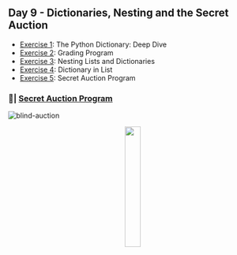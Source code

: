 ## Day 9 - Dictionaries, Nesting and the Secret Auction
- [Exercise 1](https://github.com/Sissaz/python-100-days/blob/main/day-01-100/day09/the-python-dictionary.ipynb): The Python Dictionary: Deep Dive
- [Exercise 2](https://github.com/Sissaz/python-100-days/blob/main/day-01-100/day09/grading-program.ipynb): Grading Program
- [Exercise 3](https://github.com/Sissaz/python-100-days/blob/main/day-01-100/day09/nesting-lists-and-dictionaries.ipynb): Nesting Lists and Dictionaries
- [Exercise 4](https://github.com/Sissaz/python-100-days/blob/main/day-01-100/day09/dictionary-in-list.ipynb): Dictionary in List
- [Exercise 5](https://github.com/Sissaz/python-100-days/blob/main/day-01-100/day09/secret-auction-program.ipynb): Secret Auction Program


### 📝| [Secret Auction Program](https://replit.com/@Sissaz/blind-auction?v=1)
![blind-auction](blind-auction.gif)

<div align="center">
<a href="https://github.com/Sissaz" > <img width="25%"  src="https://cdn.discordapp.com/attachments/589442956021465142/971192953840222258/Sissasz.png" /></a>
</div>
